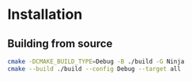 # Installation

## Building from source

```bash
cmake -DCMAKE_BUILD_TYPE=Debug -B ./build -G Ninja
cmake --build ./build --config Debug --target all
```